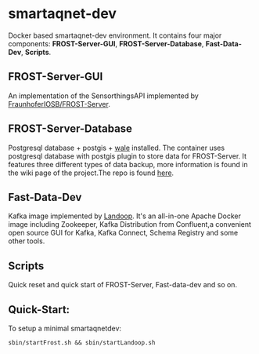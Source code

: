 # smartaqnet-dev
Docker based smartaqnet-dev environment. It contains four major components: **FROST-Server-GUI**, **FROST-Server-Database**, **Fast-Data-Dev**, **Scripts**.
## FROST-Server-GUI
An implementation of the SensorthingsAPI implemented by [FraunhoferIOSB/FROST-Server](https://github.com/FraunhoferIOSB/FROST-Server).
## FROST-Server-Database
Postgresql database + postgis + [wale](https://github.com/wal-e/wal-e) installed. The container uses postgresql database with postgis plugin to store data for FROST-Server. It features three different types of data backup, more information is found in the wiki page of the project.The repo is found [here](https://github.com/lukesmith/docker-postgres-wale).
## Fast-Data-Dev
Kafka image implemented by [Landoop](https://github.com/Landoop/fast-data-dev). It's an all-in-one Apache Docker image including Zookeeper, Kafka Distribution from Confluent,a convenient open source GUI for Kafka, Kafka Connect, Schema Registry and some other tools.
## Scripts
Quick reset and quick start of FROST-Server, Fast-data-dev and so on.
## Quick-Start:
To setup a minimal smartaqnetdev:
```
sbin/startFrost.sh && sbin/startLandoop.sh
```
